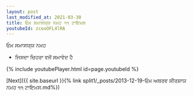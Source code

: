 ```yaml
---
layout: post
last_modified_at: 2021-03-30
title: ਓਮ ਸਮਾਸਯ੍ਯ ਨਮਹ ੧੧ ਟਾਇਮਸ
youtubeId: zceoOFL4lRA
---
```

 
 
 ਓਮ ਸਮਾਸਯ੍ਯ ਨਮਹ  
 
 -  ਜਿਸਦਾ ਚਿਹਰਾ ਵਜੋਂ ਸਮਾਵੇਦ ਹੈ 
 
  
 
  
 
 
 
 
 
 


{% include youtubePlayer.html id=page.youtubeId %}
 
[Next]({{ site.baseurl }}{% link  split1/_posts/2013-12-19-ਓਮ ਅਥਰਵ ਸੀਰਸ਼ਾਯ ਨਮਹ ੧੧ ਟਾਇਮਸ.md%})
 
